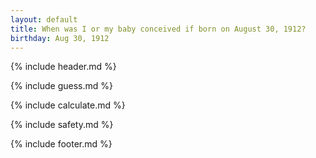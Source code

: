 ```yaml
---
layout: default
title: When was I or my baby conceived if born on August 30, 1912?
birthday: Aug 30, 1912
---
```


{% include header.md %}

{% include guess.md %}

{% include calculate.md %}

{% include safety.md %}

{% include footer.md %}



